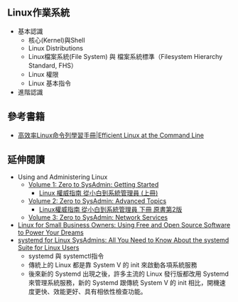 ## Linux作業系統
- 基本認識
  - 核心(Kernel)與Shell
  - Linux Distributions
  - Linux檔案系統(File System) 與 檔案系統標準（Filesystem Hierarchy Standard, FHS）
  - Linux 權限
  - Linux 基本指令
- 進階認識

## 參考書籍
- [高效率Linux命令列學習手冊|Efficient Linux at the Command Line](https://www.gotop.com.tw/books/BookDetails.aspx?Types=o&bn=A758)

## 延伸閱讀
- Using and Administering Linux
  - [Volume 1: Zero to SysAdmin: Getting Started](https://learning.oreilly.com/library/view/using-and-administering/9781484296189/)
    - [Linux 權威指南 從小白到系統管理員 (上冊)](https://www.tenlong.com.tw/products/9787111771197?list_name=srh) 
  - [Volume 2: Zero to SysAdmin: Advanced Topics](https://learning.oreilly.com/library/view/using-and-administering/9781484296158/)
    - [Linux權威指南 從小白到系統管理員 下冊 原書第2版](https://www.tenlong.com.tw/products/9787111774396) 
  - [Volume 3: Zero to SysAdmin: Network Services](https://learning.oreilly.com/library/view/using-and-administering/9781484297865/) 
- [Linux for Small Business Owners: Using Free and Open Source Software to Power Your Dreams](https://learning.oreilly.com/library/view/linux-for-small/9781484282649/)
- [systemd for Linux SysAdmins: All You Need to Know About the systemd Suite for Linux Users](https://learning.oreilly.com/library/view/systemd-for-linux/9798868813283/)
  - systemd 與 systemctl指令
  - 傳統上的 Linux 都是靠 System V 的 init 來啟動各項系統服務
  - 後來新的 Systemd 出現之後，許多主流的 Linux 發行版都改用 Systemd 來管理系統服務，新的 Systemd 跟傳統 System V 的 init 相比，開機速度更快、效能更好、具有相依性檢查功能。
